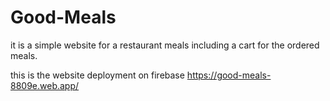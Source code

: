 # Good-Meals
it is a simple website for a restaurant meals including a cart for the ordered meals.

this is the website deployment on firebase 
https://good-meals-8809e.web.app/
